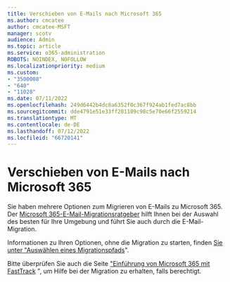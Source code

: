 ```yaml
---
title: Verschieben von E-Mails nach Microsoft 365
ms.author: cmcatee
author: cmcatee-MSFT
manager: scotv
audience: Admin
ms.topic: article
ms.service: o365-administration
ROBOTS: NOINDEX, NOFOLLOW
ms.localizationpriority: medium
ms.custom:
- "3500008"
- "640"
- "11028"
ms.date: 07/11/2022
ms.openlocfilehash: 249d6442b4dc8a6352f0c367f924ab1fed7ac8bb
ms.sourcegitcommit: dde4791e51e33ff281189c98c5e70e66f2559214
ms.translationtype: MT
ms.contentlocale: de-DE
ms.lasthandoff: 07/12/2022
ms.locfileid: "66720141"
---
```

# <a name="move-email-to-microsoft-365"></a>Verschieben von E-Mails nach Microsoft 365

Sie haben mehrere Optionen zum Migrieren von E-Mails zu Microsoft 365. Der [Microsoft 365-E-Mail-Migrationsratgeber](https://go.microsoft.com/fwlink/p/?linkid=2201384) hilft Ihnen bei der Auswahl des besten für Ihre Umgebung und führt Sie auch durch die E-Mail-Migration.
  
Informationen zu Ihren Optionen, ohne die Migration zu starten, finden [Sie unter "Auswählen eines Migrationspfads](https://docs.microsoft.com/Exchange/mailbox-migration/decide-on-a-migration-path)".

Bitte überprüfen Sie auch die Seite ["Einführung von Microsoft 365 mit FastTrack](https://www.microsoft.com/fasttrack/microsoft-365/office-365) ", um Hilfe bei der Migration zu erhalten, falls berechtigt.
  
